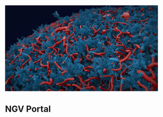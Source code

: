 ![NGV illustration](./public/assets/images/backgrounds/home-page/1_ngv_background.jpg)

# NGV Portal
